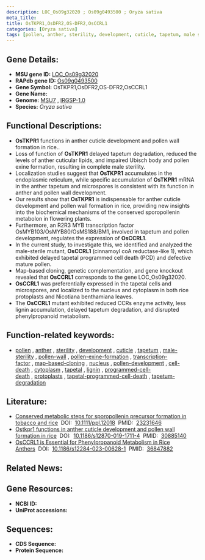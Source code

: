```yaml
---
description: LOC_Os09g32020 ; Os09g0493500 ; Oryza sativa
meta_title:
title: OsTKPR1,OsDFR2,OS-DFR2,OsCCRL1
categories: [Oryza sativa]
tags: [pollen, anther, sterility, development, cuticle, tapetum, male sterility, pollen wall, pollen exine formation, transcription factor, map-based cloning, nucleus, pollen development, cell death, cytoplasm, tapetal, lignin, programmed cell death, protoplasts, tapetal programmed cell death, tapetum degradation]
---
```


## Gene Details:
- **MSU gene ID:** [LOC_Os09g32020](http://rice.uga.edu/cgi-bin/ORF_infopage.cgi?orf=LOC_Os09g32020)  
- **RAPdb gene ID:** [Os09g0493500](https://rapdb.dna.affrc.go.jp/locus/?name=Os09g0493500)  
- **Gene Symbol:** OsTKPR1,OsDFR2,OS-DFR2,OsCCRL1
- **Gene Name:**
- **Genome:**  [MSU7](http://rice.uga.edu/)&nbsp;,&nbsp;[IRGSP-1.0](https://rapdb.dna.affrc.go.jp/download/irgsp1.html)
- **Species:** *Oryza sativa*

## Functional Descriptions:
   - **OsTKPR1** functions in anther cuticle development and pollen wall formation in rice..
   - Loss of function of **OsTKPR1** delayed tapetum degradation, reduced the levels of anther cuticular lipids, and impaired Ubisch body and pollen exine formation, resulting in complete male sterility.
   - Localization studies suggest that **OsTKPR1** accumulates in the endoplasmic reticulum, while specific accumulation of **OsTKPR1** mRNA in the anther tapetum and microspores is consistent with its function in anther and pollen wall development.
   - Our results show that **OsTKPR1** is indispensable for anther cuticle development and pollen wall formation in rice, providing new insights into the biochemical mechanisms of the conserved sporopollenin metabolon in flowering plants.
   - Furthermore, an R2R3 MYB transcription factor OsMYB103/OsMYB80/OsMS188/BM1, involved in tapetum and pollen development, regulates the expression of **OsCCRL1**.
   - In the current study, to investigate this, we identified and analyzed the male-sterile mutant, **OsCCRL1** (cinnamoyl coA reductase-like 1), which exhibited delayed tapetal programmed cell death (PCD) and defective mature pollen.
   - Map-based cloning, genetic complementation, and gene knockout revealed that **OsCCRL1** corresponds to the gene LOC_Os09g32020.
   - **OsCCRL1** was preferentially expressed in the tapetal cells and microspores, and localized to the nucleus and cytoplasm in both rice protoplasts and Nicotiana benthamiana leaves.
   - The **OsCCRL1** mutant exhibited reduced CCRs enzyme activity, less lignin accumulation, delayed tapetum degradation, and disrupted phenylpropanoid metabolism.

## Function-related keywords:
   - [pollen](/tags/pollen/)&nbsp;,&nbsp;[anther](/tags/anther/)&nbsp;,&nbsp;[sterility](/tags/sterility/)&nbsp;,&nbsp;[development](/tags/development/)&nbsp;,&nbsp;[cuticle](/tags/cuticle/)&nbsp;,&nbsp;[tapetum](/tags/tapetum/)&nbsp;,&nbsp;[male-sterility](/tags/male-sterility/)&nbsp;,&nbsp;[pollen-wall](/tags/pollen-wall/)&nbsp;,&nbsp;[pollen-exine-formation](/tags/pollen-exine-formation/)&nbsp;,&nbsp;[transcription-factor](/tags/transcription-factor/)&nbsp;,&nbsp;[map-based-cloning](/tags/map-based-cloning/)&nbsp;,&nbsp;[nucleus](/tags/nucleus/)&nbsp;,&nbsp;[pollen-development](/tags/pollen-development/)&nbsp;,&nbsp;[cell-death](/tags/cell-death/)&nbsp;,&nbsp;[cytoplasm](/tags/cytoplasm/)&nbsp;,&nbsp;[tapetal](/tags/tapetal/)&nbsp;,&nbsp;[lignin](/tags/lignin/)&nbsp;,&nbsp;[programmed-cell-death](/tags/programmed-cell-death/)&nbsp;,&nbsp;[protoplasts](/tags/protoplasts/)&nbsp;,&nbsp;[tapetal-programmed-cell-death](/tags/tapetal-programmed-cell-death/)&nbsp;,&nbsp;[tapetum-degradation](/tags/tapetum-degradation/)

## Literature:
   - [Conserved metabolic steps for sporopollenin precursor formation in tobacco and rice](https://www.doi.org/10.1111/ppl.12018)&nbsp;&nbsp;DOI:&nbsp;&nbsp;[10.1111/ppl.12018](https://www.doi.org/10.1111/ppl.12018)&nbsp;&nbsp;PMID:&nbsp;&nbsp;[23231646](https://pubmed.ncbi.nlm.nih.gov/23231646/)
   - [Ostkpr1 functions in anther cuticle development and pollen wall formation in rice](https://www.doi.org/10.1186/s12870-019-1711-4)&nbsp;&nbsp;DOI:&nbsp;&nbsp;[10.1186/s12870-019-1711-4](https://www.doi.org/10.1186/s12870-019-1711-4)&nbsp;&nbsp;PMID:&nbsp;&nbsp;[30885140](https://pubmed.ncbi.nlm.nih.gov/30885140/)
   - [OsCCRL1 is Essential for Phenylpropanoid Metabolism in Rice Anthers](https://www.doi.org/10.1186/s12284-023-00628-1)&nbsp;&nbsp;DOI:&nbsp;&nbsp;[10.1186/s12284-023-00628-1](https://www.doi.org/10.1186/s12284-023-00628-1)&nbsp;&nbsp;PMID:&nbsp;&nbsp;[36847882](https://pubmed.ncbi.nlm.nih.gov/36847882/)

## Related News:

## Gene Resources:
- **NCBI ID:**  []()
- **UniProt accessions:** [](https://www.uniprot.org/uniprotkb//entry)

## Sequences:
- **CDS Sequence:**
- **Protein Sequence:**
